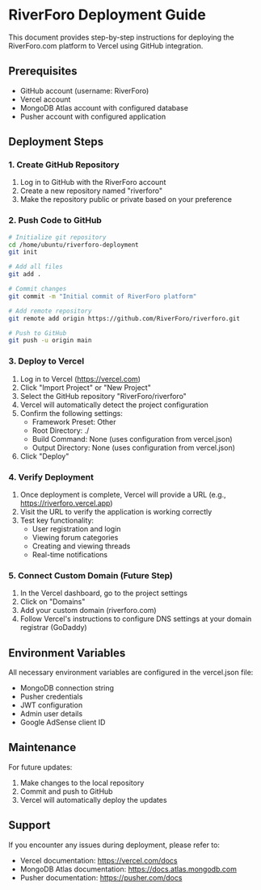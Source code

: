 # RiverForo Deployment Guide

This document provides step-by-step instructions for deploying the RiverForo.com platform to Vercel using GitHub integration.

## Prerequisites

- GitHub account (username: RiverForo)
- Vercel account
- MongoDB Atlas account with configured database
- Pusher account with configured application

## Deployment Steps

### 1. Create GitHub Repository

1. Log in to GitHub with the RiverForo account
2. Create a new repository named "riverforo"
3. Make the repository public or private based on your preference

### 2. Push Code to GitHub

```bash
# Initialize git repository
cd /home/ubuntu/riverforo-deployment
git init

# Add all files
git add .

# Commit changes
git commit -m "Initial commit of RiverForo platform"

# Add remote repository
git remote add origin https://github.com/RiverForo/riverforo.git

# Push to GitHub
git push -u origin main
```

### 3. Deploy to Vercel

1. Log in to Vercel (https://vercel.com)
2. Click "Import Project" or "New Project"
3. Select the GitHub repository "RiverForo/riverforo"
4. Vercel will automatically detect the project configuration
5. Confirm the following settings:
   - Framework Preset: Other
   - Root Directory: ./
   - Build Command: None (uses configuration from vercel.json)
   - Output Directory: None (uses configuration from vercel.json)
6. Click "Deploy"

### 4. Verify Deployment

1. Once deployment is complete, Vercel will provide a URL (e.g., https://riverforo.vercel.app)
2. Visit the URL to verify the application is working correctly
3. Test key functionality:
   - User registration and login
   - Viewing forum categories
   - Creating and viewing threads
   - Real-time notifications

### 5. Connect Custom Domain (Future Step)

1. In the Vercel dashboard, go to the project settings
2. Click on "Domains"
3. Add your custom domain (riverforo.com)
4. Follow Vercel's instructions to configure DNS settings at your domain registrar (GoDaddy)

## Environment Variables

All necessary environment variables are configured in the vercel.json file:

- MongoDB connection string
- Pusher credentials
- JWT configuration
- Admin user details
- Google AdSense client ID

## Maintenance

For future updates:
1. Make changes to the local repository
2. Commit and push to GitHub
3. Vercel will automatically deploy the updates

## Support

If you encounter any issues during deployment, please refer to:
- Vercel documentation: https://vercel.com/docs
- MongoDB Atlas documentation: https://docs.atlas.mongodb.com
- Pusher documentation: https://pusher.com/docs
